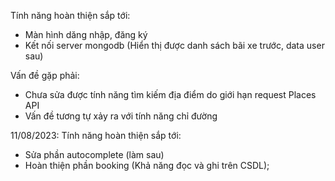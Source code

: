 Tính năng hoàn thiện sắp tới: 
- Màn hình dăng nhập, đăng ký
- Kết nối server mongodb (Hiển thị được danh sách bãi xe trước, data user sau)

Vấn đề gặp phải:
- Chưa sửa được tính năng tìm kiếm địa điểm do giới hạn request Places API
- Vấn đề tương tự xảy ra với tính năng chỉ đường

11/08/2023:
Tính năng hoàn thiện sắp tới:
- Sửa phần autocomplete (làm sau)
- Hoàn thiện phần booking (Khả năng đọc và ghi trên CSDL);
